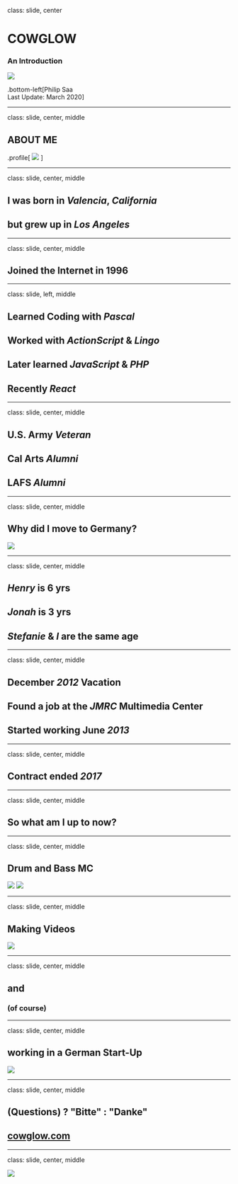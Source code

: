 class: slide, center

# COWGLOW

### An Introduction

![](assets/cg-yt-brand.png)

.bottom-left[Philip Saa<br/>Last Update: March 2020]

---

class: slide, center, middle

## ABOUT ME

.profile[
![](assets/psaa.png)
]

---

class: slide, center, middle

## I was born in **_Valencia_**, **_California_**

## but grew up in **_Los Angeles_**

---

class: slide, center, middle

## Joined the Internet in 1996

---

class: slide, left, middle

## Learned Coding with **_Pascal_**

## Worked with **_ActionScript_** & **_Lingo_**

## Later learned **_JavaScript_** & **_PHP_**

## Recently **_React_**

---

class: slide, center, middle

## U.S. Army **_Veteran_**

## Cal Arts **_Alumni_**

## LAFS **_Alumni_**

---

class: slide, center, middle

## Why did I move to Germany?

![](assets/family.jpeg)

---

class: slide, center, middle

## **_Henry_** is 6 yrs

## **_Jonah_** is 3 yrs

## **_Stefanie_** & **_I_** are the same age

---

class: slide, center, middle

## December **_2012_** Vacation

## Found a job at the **_JMRC_** Multimedia Center

## Started working June **_2013_**

---

class: slide, center, middle

## Contract ended **_2017_**

---

class: slide, center, middle

## So what am I up to now?

---

class: slide, center, middle

## Drum and Bass MC

![](assets/mcscrpt-2.jpg)
![](assets/mcscrpt-1.jpg)

---

class: slide, center, middle

## Making Videos

![](assets/youtube.png)

---

class: slide, center, middle

## and

### (of course)

---

class: slide, center, middle

## working in a German Start-Up

![](assets/compose-us.png)

---

class: slide, center, middle

## (Questions) ? "Bitte" : "Danke"

## [cowglow.com](https://cowlgow.com)

---

class: slide, center, middle

![](assets/longhair.jpg)
